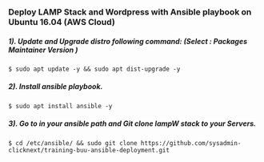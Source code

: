 ### Deploy LAMP Stack and Wordpress with Ansible playbook on Ubuntu 16.04 (AWS Cloud)

##### 1). Update and Upgrade distro following command: (Select : Packages Maintainer Version )
```
$ sudo apt update -y && sudo apt dist-upgrade -y
```
##### 2). Install ansible playbook.
```
$ sudo apt install ansible -y
```
##### 3). Go to in your ansible path and Git clone lampW stack to your Servers.
```
$ cd /etc/ansible/ && sudo git clone https://github.com/sysadmin-clicknext/training-buu-ansible-deployment.git
```


